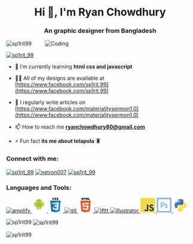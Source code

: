 <h1 align="center">Hi 👋, I'm Ryan Chowdhury</h1>
<h3 align="center">An graphic designer from Bangladesh</h3>
<img align="right" alt="Coding" width="400" src="https://krita-artists.org/uploads/default/original/2X/9/9cd8ea6f7cd0eb9373561616f8ee8562867aef02.gif">

<p align="left"> <img src="https://komarev.com/ghpvc/?username=sp1rit99&label=Profile%20views&color=0e75b6&style=flat" alt="sp1rit99" /> </p>

<p align="left"> <a href="https://twitter.com/sp1rit_99" target="blank"><img src="https://img.shields.io/twitter/follow/sp1rit_99?logo=twitter&style=for-the-badge" alt="sp1rit_99" /></a> </p>

- 🌱 I’m currently learning **html css and javascript**

- 👨‍💻 All of my designs are available at [https://www.facebook.com/sp1rit.99](https://www.facebook.com/sp1rit.99)

- 📝 I regularly write articles on [https://www.facebook.com/materialitysermon1.0](https://www.facebook.com/materialitysermon1.0)

- 📫 How to reach me **ryanchowdhury80@gmail.com**

- ⚡ Fun fact **its me about telapola 🪳**

<h3 align="left">Connect with me:</h3>
<p align="left">
<a href="https://twitter.com/sp1rit_99" target="blank"><img align="center" src="https://raw.githubusercontent.com/rahuldkjain/github-profile-readme-generator/master/src/images/icons/Social/twitter.svg" alt="sp1rit_99" height="30" width="40" /></a>
<a href="https://fb.com/netron007" target="blank"><img align="center" src="https://raw.githubusercontent.com/rahuldkjain/github-profile-readme-generator/master/src/images/icons/Social/facebook.svg" alt="netron007" height="30" width="40" /></a>
<a href="https://instagram.com/sp1rit_99" target="blank"><img align="center" src="https://raw.githubusercontent.com/rahuldkjain/github-profile-readme-generator/master/src/images/icons/Social/instagram.svg" alt="sp1rit_99" height="30" width="40" /></a>
</p>

<h3 align="left">Languages and Tools:</h3>
<p align="left"> <a href="https://aws.amazon.com/amplify/" target="_blank" rel="noreferrer"> <img src="https://docs.amplify.aws/assets/logo-dark.svg" alt="amplify" width="40" height="40"/> </a> <a href="https://developer.android.com" target="_blank" rel="noreferrer"> <img src="https://raw.githubusercontent.com/devicons/devicon/master/icons/android/android-original-wordmark.svg" alt="android" width="40" height="40"/> </a> <a href="https://www.w3schools.com/css/" target="_blank" rel="noreferrer"> <img src="https://raw.githubusercontent.com/devicons/devicon/master/icons/css3/css3-original-wordmark.svg" alt="css3" width="40" height="40"/> </a> <a href="https://git-scm.com/" target="_blank" rel="noreferrer"> <img src="https://www.vectorlogo.zone/logos/git-scm/git-scm-icon.svg" alt="git" width="40" height="40"/> </a> <a href="https://www.w3.org/html/" target="_blank" rel="noreferrer"> <img src="https://raw.githubusercontent.com/devicons/devicon/master/icons/html5/html5-original-wordmark.svg" alt="html5" width="40" height="40"/> </a> <a href="https://ifttt.com/" target="_blank" rel="noreferrer"> <img src="https://www.vectorlogo.zone/logos/ifttt/ifttt-ar21.svg" alt="ifttt" width="40" height="40"/> </a> <a href="https://www.adobe.com/in/products/illustrator.html" target="_blank" rel="noreferrer"> <img src="https://www.vectorlogo.zone/logos/adobe_illustrator/adobe_illustrator-icon.svg" alt="illustrator" width="40" height="40"/> </a> <a href="https://developer.mozilla.org/en-US/docs/Web/JavaScript" target="_blank" rel="noreferrer"> <img src="https://raw.githubusercontent.com/devicons/devicon/master/icons/javascript/javascript-original.svg" alt="javascript" width="40" height="40"/> </a> <a href="https://www.photoshop.com/en" target="_blank" rel="noreferrer"> <img src="https://raw.githubusercontent.com/devicons/devicon/master/icons/photoshop/photoshop-line.svg" alt="photoshop" width="40" height="40"/> </a> <a href="https://www.python.org" target="_blank" rel="noreferrer"> <img src="https://raw.githubusercontent.com/devicons/devicon/master/icons/python/python-original.svg" alt="python" width="40" height="40"/> </a> </p>

<p><img align="left" src="https://github-readme-stats.vercel.app/api/top-langs?username=sp1rit99&show_icons=true&locale=en&layout=compact" alt="sp1rit99" /></p>

<p>&nbsp;<img align="center" src="https://github-readme-stats.vercel.app/api?username=sp1rit99&show_icons=true&locale=en" alt="sp1rit99" /></p>

<p><img align="center" src="https://github-readme-streak-stats.herokuapp.com/?user=sp1rit99&" alt="sp1rit99" /></p>
